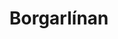 ---
title: "Borgarlínan"
about: "A website for Borgarlínan Project Office"
url: "https://borgarlinan.is/"
image: ./image.png
video: ./borginn.webm
honnun: TVIST
tools: GatsbyJS, React(Redux), Styled Components, Git.
other-tools: Hosted by Netlify & Headless Wordpress CMS for client.
order: 1
---